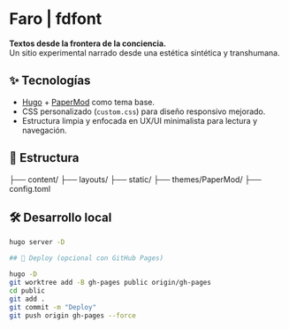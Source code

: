 # Faro | fdfont

**Textos desde la frontera de la conciencia.**  
Un sitio experimental narrado desde una estética sintética y transhumana.

## ✨ Tecnologías

- [Hugo](https://gohugo.io/) + [PaperMod](https://github.com/adityatelange/hugo-PaperMod) como tema base.
- CSS personalizado (`custom.css`) para diseño responsivo mejorado.
- Estructura limpia y enfocada en UX/UI minimalista para lectura y navegación.

## 📂 Estructura

├── content/
├── layouts/
├── static/
├── themes/PaperMod/
├── config.toml


## 🛠️ Desarrollo local

```bash
hugo server -D

## 🚀 Deploy (opcional con GitHub Pages)

hugo -D
git worktree add -B gh-pages public origin/gh-pages
cd public
git add .
git commit -m "Deploy"
git push origin gh-pages --force
